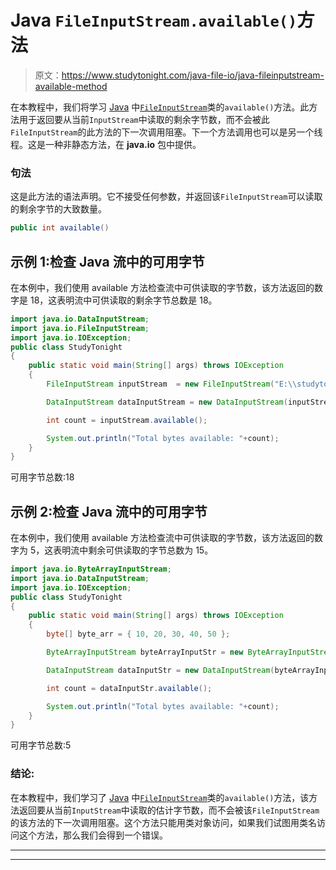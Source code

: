 # Java `FileInputStream.available()`方法

> 原文：<https://www.studytonight.com/java-file-io/java-fileinputstream-available-method>

在本教程中，我们将学习 [Java](https://www.studytonight.com/java/) 中[`FileInputStream`](https://www.studytonight.com/java-file-io/java-fileinputstream-class)类的`available()`方法。此方法用于返回要从当前`InputStream`中读取的剩余字节数，而不会被此`FileInputStream`的此方法的下一次调用阻塞。下一个方法调用也可以是另一个线程。这是一种非静态方法，在 **java.io** 包中提供。

### 句法

这是此方法的语法声明。它不接受任何参数，并返回该`FileInputStream`可以读取的剩余字节的大致数量。

```java
public int available()
```

## 示例 1:检查 Java 流中的可用字节

在本例中，我们使用 available 方法检查流中可供读取的字节数，该方法返回的数字是 18，这表明流中可供读取的剩余字节总数是 18。

```java
import java.io.DataInputStream;
import java.io.FileInputStream;
import java.io.IOException;
public class StudyTonight 
{
	public static void main(String[] args) throws IOException 
	{ 
		FileInputStream inputStream  = new FileInputStream("E:\\studytonight\\file.txt"); 

		DataInputStream dataInputStream = new DataInputStream(inputStream); 

		int count = inputStream.available(); 

		System.out.println("Total bytes available: "+count); 		 
	}  
}
```

可用字节总数:18

## 示例 2:检查 Java 流中的可用字节

在本例中，我们使用 available 方法检查流中可供读取的字节数，该方法返回的数字为 5，这表明流中剩余可供读取的字节总数为 15。

```java
import java.io.ByteArrayInputStream;
import java.io.DataInputStream;
import java.io.IOException;
public class StudyTonight 
{
	public static void main(String[] args) throws IOException 
	{ 
		byte[] byte_arr = { 10, 20, 30, 40, 50 }; 

        ByteArrayInputStream byteArrayInputStr = new ByteArrayInputStream(byte_arr); 

        DataInputStream dataInputStr = new DataInputStream(byteArrayInputStr); 

		int count = dataInputStr.available(); 

		System.out.println("Total bytes available: "+count); 		 
	}  
}
```

可用字节总数:5

### 结论:

在本教程中，我们学习了 [Java](https://www.studytonight.com/java/) 中[`FileInputStream`](https://www.studytonight.com/java-file-io/java-fileinputstream-class)类的`available()`方法，该方法返回要从当前`InputStream`中读取的估计字节数，而不会被该`FileInputStream`的该方法的下一次调用阻塞。这个方法只能用类对象访问，如果我们试图用类名访问这个方法，那么我们会得到一个错误。

* * *

* * *